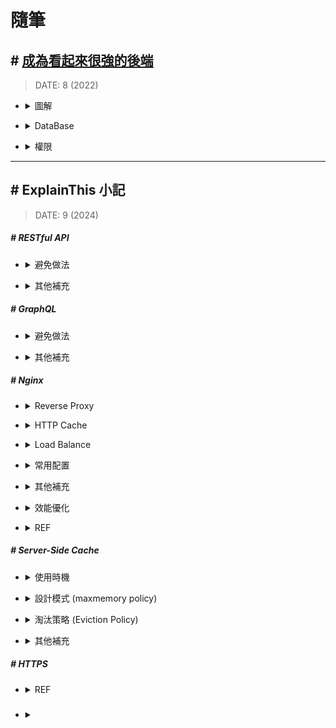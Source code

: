 ###### <!-- ref -->

[每個軟體工程師都應該懂的 HTTPS：深入淺出加密原理、TLS 協議]: https://www.shubo.io/https/
[繼 Redis 發生變更授權爭議之後，Valkey 一躍而為最受歡迎的開源替代選擇]: https://www.businesswire.com/news/home/20240912303242/zh-HK/
[NGINX Performance Tuning Tips and Optimization Strategies]: https://www.cloudpanel.io/blog/nginx-performance/
[Performance Tuning – Tips & Tricks]: https://blog.nginx.org/blog/performance-tuning-tips-tricks
[Nginx 效能最佳化（吐血總結）]: https://github.com/0voice/cpp_backend_awsome_blog/blob/main/%E3%80%90NO.350%E3%80%91Nginx%20%E6%80%A7%E8%83%BD%E4%BC%98%E5%8C%96%EF%BC%88%E5%90%90%E8%A1%80%E6%80%BB%E7%BB%93%EF%BC%89.md
[深入理解 Nginx 讀書筆記 (第二章)]: https://super9.space/archives/2050
[Nginx 優化設定]: https://medium.com/@openthedidi2004/nginx-優化設定-3858c3597564
[深入探討 Nginx 的快取機制與效能調優技巧]: https://www.php.cn/zh-tw/faq/598035.html
[denji/nginx-tuning.md]: https://gist.github.com/denji/8359866
[Top Five Tips for NGINX Performance Tuning]: https://www.openlogic.com/blog/nginx-performance-tuning
[BREACH 攻擊]: https://securityalley.blogspot.com/2014/07/ssltls-breach.html
[Web Server & Nginx — (2)]: https://medium.com/starbugs/web-server-nginx-2-bc41c6268646
[HATEOAS：建構驅動的 REST API]: https://apifox.com/apiskills/hateoas-driven-rest-api/
[HATEOAS 驅動的 REST API]: https://restful.p2hp.com/learn/hateoas
[你的 REST 不是 REST？]: https://www.ithome.com.tw/voice/128528
[成為看起來很強的後端]: https://youtu.be/HMX4KSDtfpw?list=PLS5AiLcCHgNxd341NwuY9EOpVvY5Z8VOs

 <!-- ref -->

# 隨筆

## # [成為看起來很強的後端]

> DATE: 8 (2022)

<!-- 圖解 -->

- <details close>
  <summary>圖解</summary>

  ![](../src/image/BackEnd_Map.png)

  </details>

<!-- DataBase -->

- <details close>
  <summary>DataBase</summary>

  - RDBMS(關聯式)：關聯性強，如 電商
  - 非關聯：快取、分散式系統

  </details>

<!-- 權限 -->

- <details close>
  <summary>權限</summary>

  - 一般 Client to Server 比較複雜，Server to Server 較為簡單。

  - Authentication v.s. Authorization

    - Authentication（驗證）
      - 沒通過，給 401 Unauthorized（未授權）
    - Authorization（授權）
      - 沒通過，給 403 Forbidden(禁止)

  - Token

    - event-based：通常是一次性 (OTP one-time-password)
    - time-based：一般所指的 Token
    - static：設定好，不太會一直改變的（password）

  - 處理

    - 雜湊 (Hash)

      - 單向
      - 太簡單的容易被查表破解 (Rainbow Table)

    - 編碼 (Encode)

      - 雙向
      - 例如壓縮讓內容變小，好傳輸
      - 常用
        - base64 (0~9, a~z, A~Z, +=) (結尾通常 ==)
        - hex (16) (0~9, a~f)

    - 加密 (Encrypt)

      - 雙向＋鑰匙
        - 對稱式：加解密同把鑰匙 (ex. AES)
        - 非對稱式：鑰匙不同把 (ex. SSL)

  </details>

---

## # ExplainThis 小記

> DATE: 9 (2024)

##### # RESTful API

<!-- 避免做法 -->

- <details close>
  <summary>避免做法</summary>

  <!-- 濫用 GET / POST -->

  - <details close>
    <summary>濫用 GET / POST</summary>

    - 錯誤：濫用 GET 改資料、濫用 POST 更新資料
    - 正確：用 PUT/PATCH 更新、DELETE 刪除

    </details>

  <!-- 過度巢狀的 URI -->

  - <details close>
    <summary>過度巢狀的 URI</summary>

    </details>

  <!-- 動詞不要再加在 URI -->

  - <details close>
    <summary>動詞不要再加在 URI</summary>

    - 錯誤：[GET] /getUser
    - 正確：[GET] /user

    </details>

  <!-- 濫用 HTTP status code -->

  - <details close>
    <summary>濫用 HTTP status code</summary>

    </details>

  <!-- 缺乏 API 版本控制 -->

  - <details close>
    <summary>缺乏 API 版本控制</summary>

    - 若有更新 API 時，可能用到 cache 的舊版本

    </details>

  </details>

<!-- 其他補充 -->

- <details close>
  <summary>其他補充</summary>

  <!-- HATEOAS (Hypermedia as the Engine of Application State) -->

  - <details close>
    <summary>HATEOAS (Hypermedia as the Engine of Application State)</summary>

    <!-- REF -->

    - <details close>
      <summary>REF</summary>

      - [你的 REST 不是 REST？]
      - [HATEOAS：建構驅動的 REST API]
      - [HATEOAS 驅動的 REST API]

      </details>

    <!-- 行為特性 -->

    - <details close>
      <summary>行為特性</summary>

      - Level 3 的 RESTful 標準
      - res 中包含相關聯的 url，讓 client 只需直接使用，而不在 client 自行組裝 url
      - 在後端，用自動化方式動態組裝對應的 url

      </details>

    <!-- SOAP WSDL vs RESTful HATEOAS -->

    - <details close>
      <summary>SOAP <code>WSDL</code> vs RESTful <code>HATEOAS</code></summary>

      - WSDL 主要目的是用來規定好格式，讓 client 按照那個格式溝通 API (C/S 耦合度較高)
      - HATEOAS 主要的目的是，讓 client 不用自己組裝要怎麼溝通 API (用來將 C/S 解耦)

      </details>

    </details>

  </details>

##### # GraphQL

<!-- 避免做法 -->

- <details close>
  <summary>避免做法</summary>

  <!-- 過度查詢 (Over-fetching) -->

  - <details close>
    <summary>過度查詢 (Over-fetching)</summary>

    - 建議：

      - client 應該只請求必要的資料
      - server 應該設定預防措施

    </details>

  <!-- 忽略 N+1 查詢問題 -->

  - <details close>
    <summary>忽略 N+1 查詢問題</summary>

    - 建議：使用資料加載技術（EX. DataLoader）來批量處理請求

    </details>

  <!-- 缺少 查詢深度限制 設置 -->

  - <details close>
    <summary>缺少 查詢深度限制 設置</summary>

    - 狀況：

      - 用戶有機會出現過深巢狀查詢
      - 惡意攻擊
      - 無限遞迴查詢

    - 建議：server 設置查詢深度和複雜度的限制，確保資源消耗保持在可控範圍內 (EX. graphql-depth-limit)

    </details>

  <!-- 權限控制處理不當 -->

  - <details close>
    <summary>權限控制處理不當</summary>

    - 由於靈活性和細粒度查詢特性，相對 REST 更容易產生 權限控制處理不當 問題，需要更加注意

    </details>

  </details>

<!-- 其他補充 -->

- <details close>
  <summary>其他補充</summary>

  <!-- REST vs gRPC vs GraphQL -->

  - <details close>
    <summary><code>REST</code> vs <code>gRPC</code> vs <code>GraphQL</code></summary>

    - 目前理解的適用情境：

      - REST：對外公開 API，可以依照各種需求靈活應用
      - gRPC：內部串接的專案，可以高度耦合，且高性能需求
      - GraphQL：整合內部要銜接的多種來源

    </details>

  </details>

##### # Nginx

<!-- Reverse Proxy -->

- <details close>
  <summary>Reverse Proxy</summary>

  </details>

<!-- HTTP Cache -->

- <details close>
  <summary>HTTP Cache</summary>

  - 行為特性

    - RAM 只用來存放 key，實際資料都是放在 disk
    - 如果想用 RAM 存放完整 cache 則要使用其他工具 (EX. tmpfs)

  - 其他補充

    - `ngx_cache_purge`：設置用來針對特定 URL 進行快取清理 (並注意設定成僅內部使用 EX. internal、allow 127.0.0.1..etc)

  ![](../src/image/Nginx_Cache.png)

  </details>

<!-- Load Balance -->

- <details close>
  <summary>Load Balance</summary>

  - 可以針對不同 API 來設置不同演算法

  - 演算法選擇

    <!-- `round-robin` (預設) -->

    - <details close>
      <summary><code>round-robin</code> (預設)</summary>

      - 平均輪流分配
      - 也可加上 `weight` 設定依照加權輪流分配 (Weight Round Robin)

      </details>

    <!-- `least-connected` -->

    - <details close>
      <summary><code>least-connected</code></summary>

      - 導向目前最少連線數的 server

      </details>

    <!-- `ip_hash` -->

    - <details close>
      <summary><code>ip_hash</code></summary>

      - 將同一個 client IP 對應的 hash 分佈，導向同一台 server

      </details>

    <!-- `least_time` & `least_time last_byte` -->

    - <details close>
      <summary><code>least_time</code> & <code>least_time last_byte</code></summary>

      - 依照 server 回應速度，將請求分配給`歷史回應時間最短`的 server
      - least_time 只依據 `last` 歷史回應時間
      - least_time last_byte 依據 `every` 歷史回應時間
      - 做判斷也需額外開銷，因此適合在高負載場景，進行精細的分配

      </details>

  </details>

<!-- 常用配置 -->

- <details close>
  <summary>常用配置</summary>

  - 一般情況，設置為 `levels=1:2` (EX. 檔案 abcd123 存在 `/a/bc/abcd123`)
  - `worker_processes auto;` 通常 auto 或小於 CPU 數
  - `worker_connections` 通常設置為 1024 ~ 4096

    - 代表一個 Worker Process 可以開啟的最大同時連線數，包括與前後端的連接
    - 可用 `ulimit -n` 查詢 OS 有多少可用 File Descriptors，而必須 `worker_connections x worker_processes <= File Descriptors`
    - 若 OS 預設的 File Descriptors 太小，則可以調整 File Descriptors (EX. 以小中大型的 EC2 舉例，大約分別能負荷 `4096 ~ 8192`、`65536`、`100000 up`)

  </details>

<!-- 其他補充 -->

- <details close>
  <summary>其他補充</summary>

  - 大流量高併發，效能 Nginx 優於 Apache

  <!-- 可設定 gzip 壓縮 -->

  - <details close>
    <summary>可設定 gzip 壓縮</summary>

    - 盡量避免壓縮`敏感訊息`，可能會受到 [BREACH 攻擊]

      - 因為同字元壓縮後，大小就會變小，只要熟悉壓縮演算法，並且攻擊讓使用者發送夠多請求，就能藉此一字字推測出來

    - 一般是用來壓縮 HTML、CSS、JS
    - 一般 nodejs 不適合做壓縮，更適合在 Nginx 處理
    - 可以透過 `log_format` 設定，在 log 紀錄每個請求的時間，進行分析如何配置，使請求耗時較短 (壓縮與否、壓縮等級..等)
    - `gzip_vary on`：會自動添加 `Vary: Accept-Encoding` header，目的是讓 Nginx 與 client 中間層 (EX. CDN)，可以根據是否有壓縮來做不同的 cache
    - 常用參數：`gzip_types`、`gzip_vary on`、`gzip_min_length 10240`、`gzip_comp_level 5`、`gzip_proxied`

    </details>

  </details>

<!-- 效能優化 -->

- <details close>
  <summary>效能優化</summary>

  - REF：

    - [Performance Tuning – Tips & Tricks]
    - [Top Five Tips for NGINX Performance Tuning]
    - [denji/nginx-tuning.md]
    - [深入探討 Nginx 的快取機制與效能調優技巧]
    - [Nginx 優化設定]
    - [Nginx 效能最佳化（吐血總結）]
    - [NGINX Performance Tuning Tips and Optimization Strategies]

  - 根據 CPU 核心數量，最多一核開一個 `worker_processes`，減少 context switching (可設為 `auto`，自動偵測 CPU 數量來設置)
  - 避免停用 `lingering_close`
  - `multi_accept`：高併發 on，反之 off
  - 記得設置各種 `timeout`
  - `log buffering`：當負載較大時，可以暫緩 log 寫入，集滿或時間到再一次性寫入，減少 I/O
  - 拆分多個 `location`，依照不同情況開啟不同 location (EX. 將基本 log 與更進一步的 log 分開，使流量大時只維持基本 log)

  </details>

<!-- REF -->

- <details close>
  <summary>REF</summary>

  - [Web Server & Nginx — (2)]
  - [深入理解 Nginx 讀書筆記 (第二章)]

  </details>

##### # Server-Side Cache

- <details close>
  <summary>使用時機</summary>

  - 複雜計算 (EX. Count(\*))
  - 讀多寫少

  </details>

<!-- 設計模式 (maxmemory policy) -->

- <details close>
  <summary>設計模式 (maxmemory policy)</summary>

  <!-- Cache Aside (Lazy Loading) -->

  - <details close>
    <summary>Cache Aside (Lazy Loading)</summary>

    - 適用時機：讀多
    - 寫入時，使 Cache 失效

    ![](../src/image/Maxmem_Policy_Cache_Aside.png)

    </details>

  <!-- Read/Write Through -->

  - <details close>
    <summary>Read/Write Through</summary>

    - 適用時機：讀多寫少
    - 透過 Cache 當中間層，當 Cache 沒資料時，也是透過 Cache 與 DB 同步，再由 Cache 回應
    - 同步更新 Cache & DB
    - 只要有寫入就會更新 Cache

    ![](../src/image/Maxmem_Policy_Read_Write_Through.png)

    </details>

  <!-- Write behind (Write Back) -->

  - <details close>
    <summary>Write behind (Write Back)</summary>

    - 適用時機：寫多
    - 寫入時只先寫入 Cache，之後再根據選擇的演算法去更新 DB

    ![](../src/image/Maxmem_Policy_Write_behind.png)

    </details>

  </details>

<!-- 淘汰策略 (Eviction Policy) -->

- <details close>
  <summary>淘汰策略 (Eviction Policy)</summary>

  - `NoEviction`、`LRU`(Least Recently Used)、`LFU`(Least Frequently Used)、`Random`、`TTL`(Time-to-Live)

  - `Volatile` & `Allkeys`

    - "只針對設置 TTL 的 key" vs "針對全部的 key"

  </details>

<!-- 其他補充 -->

- <details close>
  <summary>其他補充</summary>

  - 常用 Redis、Memcached、Valkey 等工具
  - 如果使用多個 Cache 節點，可注意將常用查詢複製到多個節點，並且將 TTL 設置不同
  - [繼 Redis 發生變更授權爭議之後，Valkey 一躍而為最受歡迎的開源替代選擇]

  </details>

##### # HTTPS

- <details close>
  <summary>REF</summary>

  - [每個軟體工程師都應該懂的 HTTPS：深入淺出加密原理、TLS 協議]

  </details>

#####

- <details close>
  <summary></summary>

  </details>
